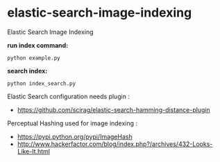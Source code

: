 # elastic-search-image-indexing
Elastic Search Image Indexing

**run index command:**
```
python example.py
```

**search index:**
```
python index_search.py
```
Elastic Search configuration needs plugin : 
* https://github.com/scirag/elastic-search-hamming-distance-plugin

Perceptual Hashing used for image indexing : 
* https://pypi.python.org/pypi/ImageHash
* http://www.hackerfactor.com/blog/index.php?/archives/432-Looks-Like-It.html


